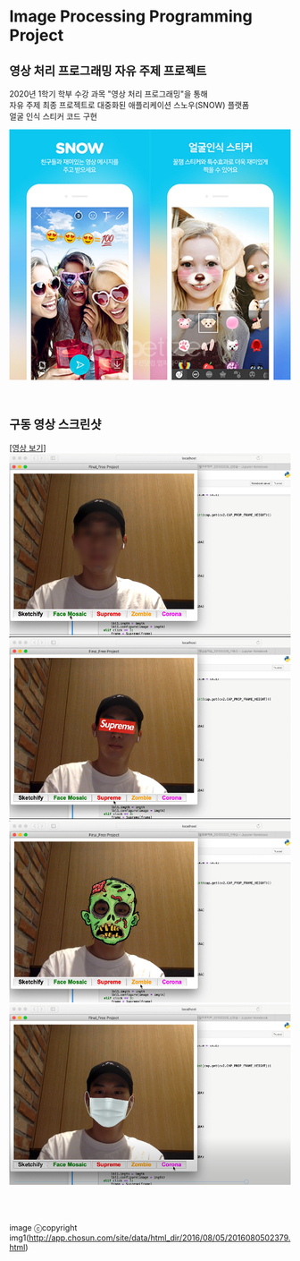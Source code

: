 # Image Processing Programming Project

## 영상 처리 프로그래밍 자유 주제 프로젝트

2020년 1학기 학부 수강 과목 "영상 처리 프로그래밍"을 통해 <br>
자유 주제 최종 프로젝트로 대중화된 애플리케이션 스노우(SNOW) 플랫폼<br>
얼굴 인식 스티커 코드 구현<br>
 
![img1](./image/reference_img.jpg)

<br>

## 구동 영상 스크린샷
[\[영상 보기\]](./test_video.mov)
![img2](./image/scr.PNG)
![img3](./image/scr2.PNG)
![img4](./image/scr3.PNG)
![img5](./image/scr4.PNG)

 

 <br><br><br>
 image ⓒcopyright
<br>
img1(http://app.chosun.com/site/data/html_dir/2016/08/05/2016080502379.html)